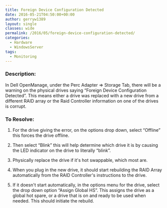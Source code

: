 ```yaml
---
title: Foreign Device Configuration Detected
date: 2016-05-21T04:50:00+00:00
author: gerryw1389
layout: single
classes: wide
permalink: /2016/05/foreign-device-configuration-detected/
categories:
  - Hardware
  - WindowsServer
tags:
  - Monitoring
---
```

<!--more-->

### Description:

In Dell OpenManage, under the Perc Adapter => Storage Tab, there will be a warning on the physical drives saying &#8220;Foreign Device Configuration Detected&#8221;. This means either a drive was replaced with a new drive from a different RAID array or the Raid Controller information on one of the drives is corrupt.

### To Resolve:

1. For the drive giving the error, on the options drop down, select &#8220;Offline&#8221; this forces the drive offline.

2. Then select &#8220;Blink&#8221; this will help determine which drive it is by causing the LED indicator on the drive to literally &#8220;blink&#8221;.

3. Physically replace the drive if it's hot swappable, which most are.

4. When you plug in the new drive, it should start rebuilding the RAID Array automatically from the RAID Controller's instructions to the drive.

5. If it doesn't start automatically, in the options menu for the drive, select the drop down option &#8220;Assign Global HS&#8221;. This assigns the drive as a global hot spare, or a drive that is on and ready to be used when needed. This should initiate the rebuild.